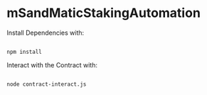 # mSandMaticStakingAutomation

Install Dependencies with:

<code>
npm install
</code>

Interact with the Contract with:

<code>
node contract-interact.js
</code>
